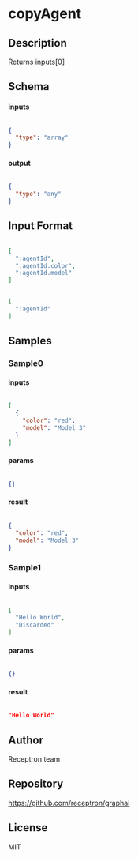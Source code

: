 # copyAgent

## Description

Returns inputs[0]

## Schema

#### inputs

```json

{
  "type": "array"
}

````

#### output

```json

{
  "type": "any"
}

````

## Input Format

```json

[
  ":agentId",
  ":agentId.color",
  ":agentId.model"
]

````
```json

[
  ":agentId"
]

````

## Samples

### Sample0

#### inputs

```json

[
  {
    "color": "red",
    "model": "Model 3"
  }
]

````

#### params

```json

{}

````

#### result

```json

{
  "color": "red",
  "model": "Model 3"
}

````
### Sample1

#### inputs

```json

[
  "Hello World",
  "Discarded"
]

````

#### params

```json

{}

````

#### result

```json

"Hello World"

````

## Author

Receptron team

## Repository

https://github.com/receptron/graphai

## License

MIT

